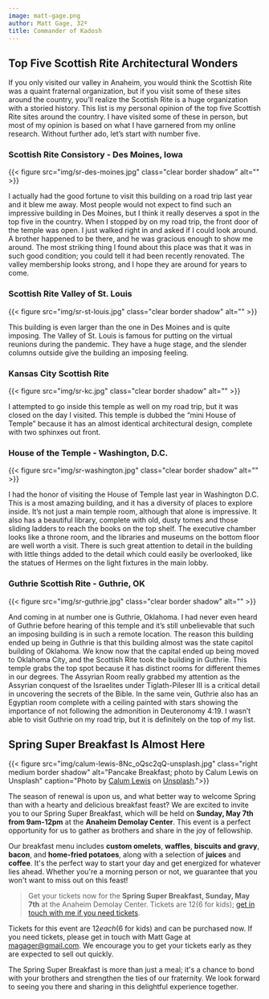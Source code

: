```yaml
---
image: matt-gage.png
author: Matt Gage, 32º
title: Commander of Kadosh
---
```


## Top Five Scottish Rite Architectural Wonders

If you only visited our valley in Anaheim, you would think the Scottish Rite was a quaint fraternal organization, but if you visit some of these sites around the country, you’ll realize the Scottish Rite is a huge organization with a storied history.  This list is my personal opinion of the top five Scottish Rite sites around the country.  I have visited some of these in person, but most of my opinion is based on what I have garnered from my online research.  Without further ado, let’s start with number five.

### Scottish Rite Consistory - Des Moines, Iowa

{{< figure src="img/sr-des-moines.jpg" class="clear border shadow" alt="" >}}

I actually had the good fortune to visit this building on a road trip last year and it blew me away.  Most people would not expect to find such an impressive building in Des Moines, but I think it really deserves a spot in the top five in the country.  When I stopped by on my road trip, the front door of the temple was open.  I just walked right in and asked if I could look around.  A brother happened to be there, and he was gracious enough to show me around.  The most striking thing I found about this place was that it was in such good condition; you could tell it had been recently renovated.  The valley membership looks strong, and I hope they are around for years to come.


### Scottish Rite Valley of St. Louis

{{< figure src="img/sr-st-louis.jpg" class="clear border shadow" alt="" >}}

This building is even larger than the one in Des Moines and is quite imposing.  The Valley of St. Louis is famous for putting on the virtual reunions during the pandemic.  They have a huge stage, and the slender columns outside give the building an imposing feeling.


### Kansas City Scottish Rite

{{< figure src="img/sr-kc.jpg" class="clear border shadow" alt="" >}}

I attempted to go inside this temple as well on my road trip, but it was closed on the day I visited.  This temple is dubbed the “mini House of Temple” because it has an almost identical architectural design, complete with two sphinxes out front.


### House of the Temple - Washington, D.C.

{{< figure src="img/sr-washington.jpg" class="clear border shadow" alt="" >}}

I had the honor of visiting the House of Temple last year in Washington D.C.  This is a most amazing building, and it has a diversity of places to explore inside.  It’s not just a main temple room, although that alone is impressive.  It also has a beautiful library, complete with old, dusty tomes and those sliding ladders to reach the books on the top shelf.  The executive chamber looks like a throne room, and the libraries and museums on the bottom floor are well worth a visit.  There is such great attention to detail in the building with little things added to the detail which could easily be overlooked, like the statues of Hermes on the light fixtures in the main lobby.  

### Guthrie Scottish Rite - Guthrie, OK

{{< figure src="img/sr-guthrie.jpg" class="clear border shadow" alt="" >}}

And coming in at number one is Guthrie, Oklahoma.  I had never even heard of Guthrie before hearing of this temple and it’s still unbelievable that such an imposing building is in such a remote location.  The reason this building ended up being in Guthrie is that this building almost was the state capitol building of Oklahoma.  We know now that the capital ended up being moved to Oklahoma City, and the Scottish Rite took the building in Guthrie.  This temple grabs the top spot because it has distinct rooms for different themes in our degrees.  The Assyrian Room really grabbed my attention as the Assyrian conquest of the Israelites under Tiglath-Pileser III is a critical detail in uncovering the secrets of the Bible.  In the same vein, Guthrie also has an Egyptian room complete with a ceiling painted with stars showing the importance of not following the admonition in Deuteronomy 4:19.  I wasn’t able to visit Guthrie on my road trip, but it is definitely on the top of my list.

## Spring Super Breakfast Is Almost Here

{{< figure src="img/calum-lewis-8Nc_oQsc2qQ-unsplash.jpg" class="right medium border shadow" alt="Pancake Breakfast; photo by Calum Lewis on Unsplash" caption="Photo by <a href="https://unsplash.com/@calumlewis?utm_source=unsplash&utm_medium=referral&utm_content=creditCopyText">Calum Lewis</a> on <a href="https://unsplash.com/photos/8Nc_oQsc2qQ?utm_source=unsplash&utm_medium=referral&utm_content=creditCopyText">Unsplash</a>.">}}

The season of renewal is upon us, and what better way to welcome Spring than with a hearty and delicious breakfast feast? We are excited to invite you to our Spring Super Breakfast, which will be held on **Sunday, May 7th from 9am-12pm** at the **Anaheim Demolay Center**. This event is a perfect opportunity for us to gather as brothers and share in the joy of fellowship.

Our breakfast menu includes **custom omelets**, **waffles**, **biscuits and gravy**, **bacon**, and **home-fried potatoes**, along with a selection of **juices** and **coffee**. It's the perfect way to start your day and get energized for whatever lies ahead. Whether you're a morning person or not, we guarantee that you won't want to miss out on this feast!

> Get your tickets now for the **Spring Super Breakfast, Sunday, May 7th** at the Anaheim Demolay Center. Tickets are $12 ($6 for kids); [get in touch with me if you need tickets](mailto:magager@gmail.com).
 
Tickets for this event are $12 each ($6 for kids) and can be purchased now. If you need tickets, please get in touch with Matt Gage at magager@gmail.com. We encourage you to get your tickets early as they are expected to sell out quickly.

The Spring Super Breakfast is more than just a meal; it's a chance to bond with your brothers and strengthen the ties of our fraternity. We look forward to seeing you there and sharing in this delightful experience together.

  